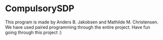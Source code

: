 # CompulsorySDP
This program is made by Anders B. Jakobsen and Mathilde M. Christensen.
We have used paired programming through the entire project.
Have fun going through this project :)
